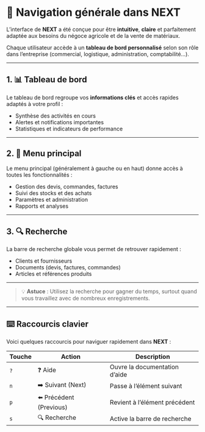 # 🧭 Navigation générale dans NEXT

L’interface de **NEXT** a été conçue pour être **intuitive**, **claire** et parfaitement adaptée aux besoins du négoce agricole et de la vente de matériaux.

Chaque utilisateur accède à un **tableau de bord personnalisé** selon son rôle dans l’entreprise (commercial, logistique, administration, comptabilité…).

---

## 1. 📊 Tableau de bord

Le tableau de bord regroupe vos **informations clés** et accès rapides adaptés à votre profil :  

- Synthèse des activités en cours  
- Alertes et notifications importantes  
- Statistiques et indicateurs de performance

---

## 2. 📂 Menu principal

Le menu principal (généralement à gauche ou en haut) donne accès à toutes les fonctionnalités :  

- Gestion des devis, commandes, factures  
- Suivi des stocks et des achats  
- Paramètres et administration  
- Rapports et analyses

---

## 3. 🔍 Recherche

La barre de recherche globale vous permet de retrouver rapidement :  

- Clients et fournisseurs  
- Documents (devis, factures, commandes)  
- Articles et références produits

---

> 💡 **Astuce** : Utilisez la recherche pour gagner du temps, surtout quand vous travaillez avec de nombreux enregistrements.

---

## ⌨️ Raccourcis clavier

Voici quelques raccourcis pour naviguer rapidement dans **NEXT** :

| Touche | Action                  | Description                         |
|--------|-------------------------|-----------------------------------|
| `?`    | ❓ Aide                 | Ouvre la documentation d’aide     |
| `n`    | ➡️ Suivant (Next)       | Passe à l’élément suivant          |
| `p`    | ⬅️ Précédent (Previous) | Revient à l’élément précédent     |
| `s`    | 🔍 Recherche            | Active la barre de recherche       |
